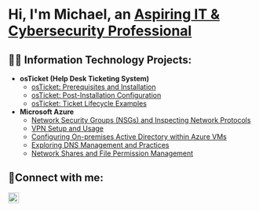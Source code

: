 <h1>Hi, I'm Michael, an <a href="https://linkedin.com/in/michaeltnvu/">Aspiring IT & Cybersecurity Professional</a></h1>

<h2>👨‍💻 Information Technology Projects: </h2>

- <b>osTicket (Help Desk Ticketing System)</b>
  - [osTicket: Prerequisites and Installation](https://github.com/michaeltnvu/osticket-prereqs)
  - [osTicket: Post-Installation Configuration](https://github.com/michaeltnvu/osticket-post-install-config)
  - [osTicket: Ticket Lifecycle Examples](https://github.com/michaeltnvu/osticket-ticket-lifecycle)
- <b>Microsoft Azure</b>
  - [Network Security Groups (NSGs) and Inspecting Network Protocols](https://github.com/michaeltnvu/azure-network-protocols)
  - [VPN Setup and Usage](https://github.com/michaeltnvu/vpn-lab)
  - [Configuring On-premises Active Directory within Azure VMs](https://github.com/michaeltnvu/ad-config)
  - [Exploring DNS Management and Practices](https://github.com/michaeltnvu/dns-lab)
  - [Network Shares and File Permission Management](https://github.com/michaeltnvu/network-file-share-lab)

<h2>🤳Connect with me:</h2>

[<img align="left" alt="Perry | LinkedIn" width="22px" src="https://cdn.jsdelivr.net/npm/simple-icons@v3/icons/linkedin.svg" />][linkedin]

[linkedin]: https://linkedin.com/in/michaeltnvu/
